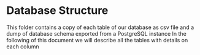 <h1>Database Structure</h1>
This folder contains a copy of each table of our database as csv file and a dump of database schema exported from a PostgreSQL instance
In the following of this document we will describe all the tables with details on each column
